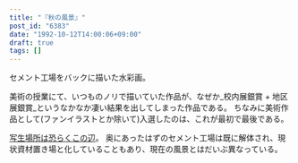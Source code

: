```yaml
---
title: "『秋の風景』"
post_id: "6383"
date: "1992-10-12T14:00:06+09:00"
draft: true
tags: []
---
```



セメント工場をバックに描いた水彩画。

美術の授業にて、いつものノリで描いていた作品が、なぜか_校内展銀賞 + 地区展銀賞_というなかなか凄い結果を出してしまった作品である。
ちなみに美術作品として(ファンイラストとか除いて)入選したのは、これが最初で最後である。

[写生場所は恐らくこの辺](https://www.google.co.jp/maps/@35.940711,139.337592,3a,75y,34.79h,95.36t/data=!3m4!1e1!3m2!1s3TfJl9DgCF2KcOAbpBQcKA!2e0)。
奥にあったはずのセメント工場は既に解体され、現状資材置き場と化していることもあり、現在の風景とはだいぶ異なっている。
